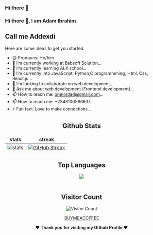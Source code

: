 ### Hi there 👋
### Hi there 👋, I am Adam Ibrahim.
## Call me Addexdi

Here are some ideas to get you started:

- 😄 Pronouns: He/him
- 🔭 I’m currently working at Babsoft Solution...
- 🌱 I’m currently learning ALX school...
- 🌱 I’m currently into JavaScript, Python,C programmming, Html, Css, React.js...
- 👯 I’m looking to collaborate on web development...
- 💬 Ask me about web development (Frontend development)...
- 📫 How to reach me: onelordad@gmail.com...
- 📫 How to reach me: +2348100566607...
- ⚡ Fun fact: Love to make connections...


<div align="center">
  
  ## Github Stats
|stats|streak|  
|---|---|  
| ![stats](https://github-readme-stats.vercel.app/api?username=Addexdi&show_icons=true&theme=radical) | [![GitHub Streak](https://github-readme-streak-stats.herokuapp.com/?user=Addexdi&theme=dark)](https://github.com/Addexdi/github-readme-streak-stats)|
</div>



<div align="center">
  
  ## Top Languages
  <a href="https://github.com/addexdi">
    <img align="center" src="https://github-readme-stats.vercel.app/api/top-langs/?username=Addexdi&theme=tokyonight&layout=compact">
  </a>
</div>
  
<br> 

<div align="center">
        
   ## Visitor Count
   ![Visitor Count](https://profile-counter.glitch.me/{Addexdi}/count.svg)
        
</div>

<div align="center">
 
[BUYMEACOFFEE](https://www.buymeacoffee.com/onelordad)

 <b>❤️ Thank you for visiting my Github Profile ❤️</b>
</div>
